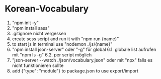 # Korean-Vocabulary

1. "npm init -y"
2. "npm install sass"
3. .gitignore nicht vergessen
4. create scss script and run it with "npm run {name}"
5. to start js in terminal use "nodemon ./js/{name}"
6. "npm install json-server" oder "-g" für global
   6.1. globale list aufrufen mit "npm ls -g"
   6.2. per script möglich
7. "json-server --watch ./json/vocabulary.json" oder mit "npx" falls es nicht funktionieren sollte
8. add {"type": "module"} to package.json to use export/import
